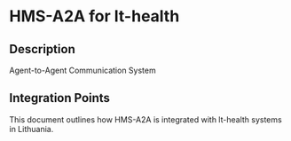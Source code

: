 # HMS-A2A for lt-health

## Description

Agent-to-Agent Communication System

## Integration Points

This document outlines how HMS-A2A is integrated with lt-health systems in Lithuania.
